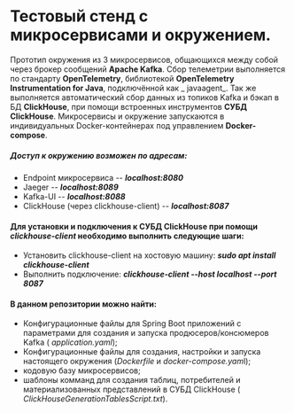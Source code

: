 # Тестовый стенд с микросервисами и окружением.

Прототип окружения из 3 микросервисов, общающихся между собой через брокер сообщений **Apache Kafka**. Сбор телеметрии
выполняется по стандарту **OpenTelemetry**, библиотекой **OpenTelemetry Instrumentation for Java**, подключённой как _
javaagent_. Так же выполняется автоматический сбор данных из топиков Kafka и бэкап в БД **ClickHouse**, при помощи
встроенных инструментов **СУБД ClickHouse**. Микросервисы и окружение запускаются в индивидуальных Docker-контейнерах
под управлением
**Docker-compose**.

##### Доступ к окружению возможен по адресам:

- Endpoint микросервиса -- **_localhost:8080_**
- Jaeger -- **_localhost:8089_**
- Kafka-UI -- **_localhost:8088_**
- ClickHouse (через clickhouse-client) -- **_localhost:8087_**

#### Для установки и подключения к СУБД ClickHouse при помощи _clickhouse-client_ необходимо выполнить следующие шаги:

- Установить clickhouse-client на хостовую машину: **_sudo apt install clickhouse-client_**
- Выполнить подключение: **_clickhouse-client --host localhost --port 8087_**

#### В данном репозитории можно найти:

- Конфигурационные файлы для Spring Boot приложений с параметрами для создания и запуска продюсеров/консюмеров Kafka (
  _application.yaml_);
- Конфигурационные файлы для создания, настройки и запуска настоящего окружения (_Dockerfile_ и *docker-compose.yam*l);
- кодовую базу микросервисов;
- шаблоны комманд для создания таблиц, потребителей и материализованных представлений в СУБД ClickHouse (
  _ClickHouseGenerationTablesScript.txt_). 